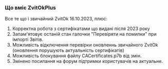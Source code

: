### Що вміє ZvitOkPlus ###

Все те що і звичайний ZvitOk 16.10.2023, плюс:
1. Корректна робота з сертифікатами що видані після 2023 року
2. Запам'ятовує останій стан галочки "Перевіряти на помилки" при імпорті Звітів.
3. Можливість відключення перевірки оновленнь звичайного ZvitOk (оновлення порушують актуальність сертифікатів)
4. Можливість блокування файлу CACertificates.p7b від змін.
5. Змінено посилання на форум підтримки користувачів на актуальне.
